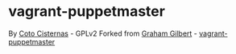 vagrant-puppetmaster
====================

By [Coto Cisternas](http://cotocisternas.cl/ "Coto's Blog") - GPLv2
Forked from [Graham Gilbert](https://github.com/grahamgilbert/ "Graham GitHub") - [vagrant-puppetmaster](https://github.com/grahamgilbert/vagrant-puppetmaster, "vagrant-puppetmaster")
